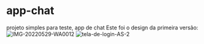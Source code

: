 # app-chat
projeto simples para teste, app de chat
Este foi o design da primeira versão:
![IMG-20220529-WA0012](https://user-images.githubusercontent.com/93428392/222184182-91b166ec-60b0-4796-8db2-f6abc668704a.jpg)
![tela-de-login-AS-2](https://github.com/Jessicalessa/app-chat/assets/93428392/5822da5c-17b3-4e52-bde8-2addb19b4051)

